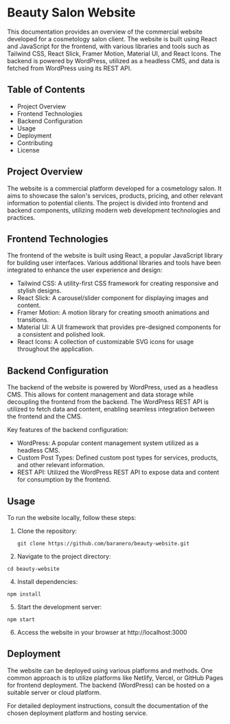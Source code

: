 # Beauty Salon Website

This documentation provides an overview of the commercial website developed for a cosmetology salon client. The website is built using React and JavaScript for the frontend, with various libraries and tools such as Tailwind CSS, React Slick, Framer Motion, Material UI, and React Icons. The backend is powered by WordPress, utilized as a headless CMS, and data is fetched from WordPress using its REST API.

## Table of Contents

- Project Overview
- Frontend Technologies
- Backend Configuration
- Usage
- Deployment
- Contributing
- License

## Project Overview

The website is a commercial platform developed for a cosmetology salon. It aims to showcase the salon's services, products, pricing, and other relevant information to potential clients. The project is divided into frontend and backend components, utilizing modern web development technologies and practices.

## Frontend Technologies
The frontend of the website is built using React, a popular JavaScript library for building user interfaces. Various additional libraries and tools have been integrated to enhance the user experience and design:

- Tailwind CSS: A utility-first CSS framework for creating responsive and stylish designs.
- React Slick: A carousel/slider component for displaying images and content.
- Framer Motion: A motion library for creating smooth animations and transitions.
- Material UI: A UI framework that provides pre-designed components for a consistent and polished look.
- React Icons: A collection of customizable SVG icons for usage throughout the application.

## Backend Configuration
The backend of the website is powered by WordPress, used as a headless CMS. This allows for content management and data storage while decoupling the frontend from the backend. The WordPress REST API is utilized to fetch data and content, enabling seamless integration between the frontend and the CMS.

Key features of the backend configuration:

- WordPress: A popular content management system utilized as a headless CMS.
- Custom Post Types: Defined custom post types for services, products, and other relevant information.
- REST API: Utilized the WordPress REST API to expose data and content for consumption by the frontend.

## Usage
To run the website locally, follow these steps:

1. Clone the repository:<br>

   `git clone https://github.com/baranero/beauty-website.git`
   
2. Navigate to the project directory:<br>

 `cd beauty-website`
  
4. Install dependencies:<br>
  
 `npm install`
   
5. Start the development server:<br>
   
 `npm start`
    
6. Access the website in your browser at http://localhost:3000

## Deployment
The website can be deployed using various platforms and methods. One common approach is to utilize platforms like Netlify, Vercel, or GitHub Pages for frontend deployment. The backend (WordPress) can be hosted on a suitable server or cloud platform.

For detailed deployment instructions, consult the documentation of the chosen deployment platform and hosting service.
